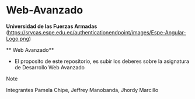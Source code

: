 # Web-Avanzado
**Universidad de las Fuerzas Armadas**
(https://srvcas.espe.edu.ec/authenticationendpoint/images/Espe-Angular-Logo.png)

** Web Avanzado**
 - El proposito de este repositorio, es subir los deberes sobre la asignatura de Desarrollo Web Avanzado


> [!NOTE]
> Integrantes 
> Pamela Chipe, Jeffrey Manobanda, Jhordy Marcillo